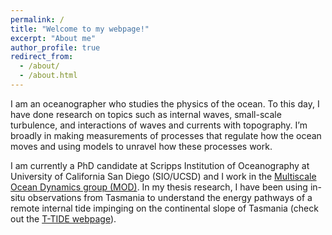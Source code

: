 ```yaml
---
permalink: /
title: "Welcome to my webpage!"
excerpt: "About me"
author_profile: true
redirect_from: 
  - /about/
  - /about.html
---
```


I am an oceanographer who studies the physics of the ocean. To this day, I have done research on topics such as internal waves, small-scale turbulence, and interactions of waves and currents with topography. I’m broadly in making measurements of processes that regulate how the ocean moves and using models to unravel how these processes work.

I am currently a PhD candidate at Scripps Institution of Oceanography at University of California San Diego (SIO/UCSD) and I work in the [Multiscale Ocean Dynamics group (MOD)](http://www.mod.ucsd.edu/). In my thesis research, I have been using in-situ observations from Tasmania to understand the energy pathways of a remote internal tide impinging on the continental slope of Tasmania (check out the [T-TIDE webpage](https://sioweb.ucsd.edu/projects/ttide/)).